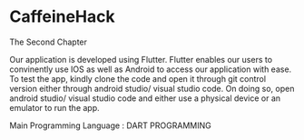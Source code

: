 # CaffeineHack

The Second Chapter

Our application is developed using Flutter. Flutter enables our users to convinently use IOS as well as Android to access our application with ease. To test the app,
kindly clone the code and open it through git control version either through android studio/ visual studio code. On doing so, open android studio/ visual studio code and either use a physical device or an emulator to run the app. 

Main Programming Language : DART PROGRAMMING
